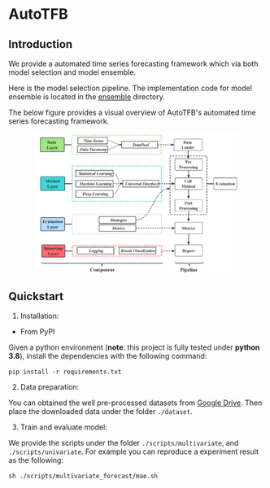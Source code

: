 # AutoTFB

## Introduction

We provide a automated time series forecasting framework which via both model selection and model ensemble.

Here is the model selection pipeline. The implementation code for model ensemble is located in
the [ensemble](./TFB/ts_benchmark/baselines/ensemble/ensemble.py) directory.

The below figure provides a visual overview of AutoTFB's automated time series forecasting framework.
<div align="center">
<img alt="Logo" src="../docs/figures/Pipeline.png" width="80%"/>
</div>

## Quickstart

1. Installation:

- From PyPI

Given a python environment (**note**: this project is fully tested under **python 3.8**), install the dependencies with
the following command:

```shell
pip install -r requirements.txt
```

2. Data preparation:

You can obtained the well pre-processed datasets
from [Google Drive](https://drive.google.com/file/d/12LLOC6ThtlAbLu0LseW2eQeSXBJNbJH4/view?usp=sharing). Then place the
downloaded data under the folder `./dataset`.

3. Train and evaluate model:

We provide the scripts under the folder `./scripts/multivariate`, and `./scripts/univariate`. For example you can
reproduce a experiment result as the following:

```shell
sh ./scripts/multivariate_forecast/mae.sh
```


